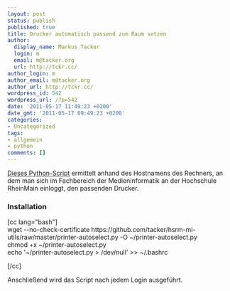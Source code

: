 ```yaml
---
layout: post
status: publish
published: true
title: Drucker automatisch passend zum Raum setzen
author:
  display_name: Markus Tacker
  login: m
  email: m@tacker.org
  url: http://tckr.cc/
author_login: m
author_email: m@tacker.org
author_url: http://tckr.cc/
wordpress_id: 542
wordpress_url: /?p=542
date: '2011-05-17 11:49:23 +0200'
date_gmt: '2011-05-17 09:49:23 +0200'
categories:
- Uncategorized
tags:
- allgemein
- python
comments: []
---
```

<p><a href="https://github.com/tacker/hsrm-mi-utils/blob/master/printer-autoselect.py">Dieses Python-Script</a> ermittelt anhand des Hostnamens des Rechners, an dem man sich im Fachbereich der Medieninformatik an der Hochschule RheinMain einloggt, den passenden Drucker.</p>
<h3 class="textimage">Installation</h3>
<p>[cc lang="bash"]<br />
wget --no-check-certificate https://github.com/tacker/hsrm-mi-utils/raw/master/printer-autoselect.py -O ~/printer-autoselect.py<br />
chmod +x ~/printer-autoselect.py<br />
echo '~/printer-autoselect.py > /dev/null' >> ~/.bashrc</p>
<p>[/cc]</p>
<p>Anschließend wird das Script nach jedem Login ausgeführt.</p>
